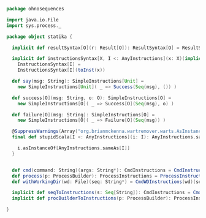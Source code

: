 
```scala
package ohnosequences

import java.io.File
import sys.process._

package object statika {

  implicit def resultSyntax[O](r: Result[O]): ResultSyntax[O] = ResultSyntax[O](r)

  implicit def instructionsSyntax[X, I <: AnyInstructions](x: X)(implicit toInst: X => I):
    InstructionsSyntax[I] =
    InstructionsSyntax[I](toInst(x))

  def say(msg: String): SimpleInstructions[Unit] =
    new SimpleInstructions[Unit]( _ => Success(Seq(msg), ()) )

  def success[O](msg: String, o: O): SimpleInstructions[O] =
    new SimpleInstructions[O]( _ => Success[O](Seq(msg), o) )

  def failure[O](msg: String): SimpleInstructions[O] =
    new SimpleInstructions[O]( _ => Failure[O](Seq(msg)) )

  @SuppressWarnings(Array("org.brianmckenna.wartremover.warts.AsInstanceOf", "org.brianmckenna.wartremover.warts.IsInstanceOf"))
  final def stupidScala[I <: AnyInstructions](i: I): AnyInstructions.sameAs[I] = {

    i.asInstanceOf[AnyInstructions.sameAs[I]]
  }


  def cmd(command: String)(args: String*): CmdInstructions = CmdInstructions(command +: args)
  def process(p: ProcessBuilder): ProcessInstructions = ProcessInstructions(p)
  def withWorkingDir(wd: File)(seq: String*) = CmdWDInstructions(wd)(seq)

  implicit def seqToInstructions(s: Seq[String]): CmdInstructions = CmdInstructions(s)
  implicit def procBuilderToInstructions(p: ProcessBuilder): ProcessInstructions = ProcessInstructions(p)

}

```




[main/scala/ohnosequences/statika/aws/amis.scala]: aws/amis.scala.md
[main/scala/ohnosequences/statika/aws/package.scala]: aws/package.scala.md
[main/scala/ohnosequences/statika/bundles.scala]: bundles.scala.md
[main/scala/ohnosequences/statika/compatibles.scala]: compatibles.scala.md
[main/scala/ohnosequences/statika/instructions.scala]: instructions.scala.md
[main/scala/ohnosequences/statika/package.scala]: package.scala.md
[main/scala/ohnosequences/statika/results.scala]: results.scala.md
[test/scala/BundleTest.scala]: ../../../../test/scala/BundleTest.scala.md
[test/scala/InstallWithDepsSuite.scala]: ../../../../test/scala/InstallWithDepsSuite.scala.md
[test/scala/InstallWithDepsSuite_Aux.scala]: ../../../../test/scala/InstallWithDepsSuite_Aux.scala.md
[test/scala/instructions.scala]: ../../../../test/scala/instructions.scala.md